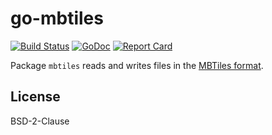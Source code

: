 # go-mbtiles

[![Build Status](https://travis-ci.org/twpayne/go-mbtiles.svg?branch=master)](https://travis-ci.org/twpayne/go-mbtiles)
[![GoDoc](https://godoc.org/github.com/twpayne/go-mbtiles?status.svg)](https://godoc.org/github.com/twpayne/go-mbtiles)
[![Report Card](https://goreportcard.com/badge/github.com/twpayne/go-mbtiles)](https://goreportcard.com/report/github.com/twpayne/go-mbtiles)

Package `mbtiles` reads and writes files in the [MBTiles format](https://github.com/mapbox/mbtiles-spec).

## License

BSD-2-Clause
